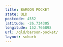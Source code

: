 ```yaml
---
title: BAROON POCKET
state: QLD
postcode: 4552
latitude: -26.734305
longitude: 152.766898
url: /qld/baroon-pocket/
layout: suburb
---
```

